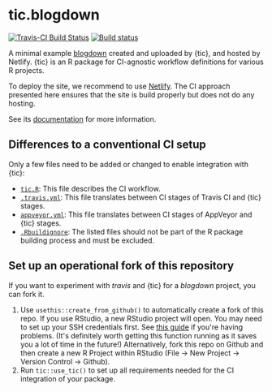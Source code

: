 # tic.blogdown

[![Travis-CI Build Status](https://travis-ci.org/ropenscilabs/tic.blogdown.svg?branch=master)](https://travis-ci.org/ropenscilabs/tic.blogdown)
[![Build status](https://ci.appveyor.com/api/projects/status/eyq1syaite6adkbe?svg=true)](https://ci.appveyor.com/project/ropenscilabs/tic-blogdown)

A minimal example [blogdown](https://bookdown.org/yihui/blogdown/) created and uploaded by {tic}, and hosted by Netlify.
{tic} is an R package for CI-agnostic workflow definitions for various R projects.

To deploy the site, we recommend to use [Netlify](https://bookdown.org/yihui/blogdown/netlify.html).
The CI approach presented here ensures that the site is build properly but does not do any hosting.

See its [documentation](https://docs.ropensci/tic) for more information.

## Differences to a conventional CI setup

Only a few files need to be added or changed to enable integration with {tic}:

- [`tic.R`](tic.R): This file describes the CI workflow.
- [`.travis.yml`](.travis.yml): This file translates between CI stages of Travis CI and {tic} stages.
- [`appveyor.yml`](appveyor.yml): This file translates between CI stages of AppVeyor and {tic} stages.
- [`.Rbuildignore`](.Rbuildignore): The listed files should not be part of the R package building process and must be excluded.

## Set up an operational fork of this repository

If you want to experiment with _travis_ and {tic} for a _blogdown_ project, you can fork it.

1. Use `usethis::create_from_github()` to automatically create a fork of this repo.
    If you use RStudio, a new RStudio project will open. 
    You may need to set up your SSH credentials first. 
    See [this guide](http://happygitwithr.com/ssh-keys.html) if you're having problems. 
    (It's definitely worth getting this function running as it saves you a lot of time in the future!) 
    Alternatively, fork this repo on Github and then create a new R Project within RStudio (File -> New Project -> Version Control -> Github). 
1. Run `tic::use_tic()` to set up all requirements needed for the CI integration of your package.
